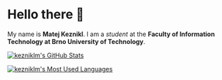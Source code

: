 # Hello there 👋
My name is **Matej Keznikl**.
I am a *student* at the **Faculty of Information Technology at Brno University of Technology**.

[![kezniklm's GitHub Stats](https://github-readme-stats.vercel.app/api?username=kezniklm&count_private=true&hide=contribs&show_icons=true&theme=monokai&include_all_commits=true)](https://github.com/kezniklm)

[![kezniklm's Most Used Languages](https://github-stats-1e1flew6z-kezniklm.vercel.app/api/top-langs/?username=kezniklm&langs_count=10&layout=compact&theme=monokai)](https://github.com/kezniklm)
